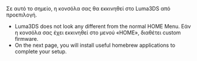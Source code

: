 Σε αυτό το σημείο, η κονσόλα σας θα εκκινηθεί στο Luma3DS από προεπιλογή.

- Luma3DS does not look any different from the normal HOME Menu. Εάν η κονσόλα σας έχει εκκινηθεί στο μενού «HOME», διαθέτει custom firmware.
- On the next page, you will install useful homebrew applications to complete your setup.
